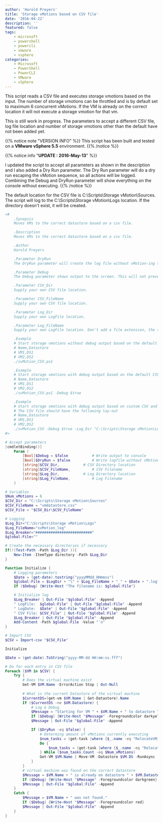 ```yaml
---
author: 'Harold Preyers'
title: 'Storage vMotions based on CSV file'
date: '2016-04-22'
description: ''
featured: false
tags:
    - microsoft
    - powershell
    - powercli
    - vmware
    - vsphere
categories:
    - Microsoft
    - PowerShell
    - PowerCLI
    - VMware
    - vSphere
---
```

 
This script reads a CSV file and executes storage vmotions based on the input. The number of storage vmotions can be throttled and is by default set to maximum 6 concurrent vMotions. If the VM is already on the correct location it will not execute a storage vmotion for that vm.

This is still work in progress. The parameters to accept a different CSV file, log file location and number of storage vmotions other than the default have not been added yet.

{{% notice note "VERSION INFO" %}}
This script has been built and tested on a **VMware vSphere 5.5** environment.
{{% /notice %}}

{{% notice info "**UPDATE : 2016-May-13**" %}}

I updated the script to accept all parameters as shown in the description and I also added a Dry Run parameter. The Dry Run parameter will do a dry run escaping the vMotion sequence, so all actions will be logged. Combining the Debug and DryRun parameter will show everything on the console without executing.
{{% /notice %}}


The default location for the CSV file is C:\Scripts\Storage vMotion\Sources. The script will log to the C:\Scripts\Storage vMotion\Logs location. If the directory doesn't exist, it will be created.

```powershell
<#
	.Synopsis
	Moves VMs to the correct datastore based on a csv file.

	.Description
	Moves VMs to the correct datastore based on a csv file.

	.Author
	Harold Preyers

	.Parameter DryRun
	The DryRun parameter will create the log file without vMotion-ing the virtual machines to the correct datastore.

	.Parameter Debug
	The Debug parameter shows output to the screen. This will not prevent to start the vMotions.

	.Parameter CSV_Dir
	Supply your own CSV file location.

	.Parameter CSV_FileName
	Supply your own CSV file location.

	.Parameter Log_Dir
	Supply your own LogFile location.

	.Parameter Log_FileName
	Supply your own LogFile location. Don't add a file extension, the script will construct a filename based on the time of launch and add a .log extension

	.Example
	# Start storage vmotions without debug output based on the default CSV (C:\Scripts\Storage vMotion\Sources) and log file (C:\Scripts\Storage vMotion\Logs) location
	# Name,Datastore
	# VM1,DS1
	# VM2,DS2
	./svMotion_CSV.ps1

	.Example
	# Start storage vmotions with debug output based on the default CSV (C:\Scripts\Storage vMotion\Sources) and log file (C:\Scripts\Storage vMotion\Logs) location
	# Name,Datastore
	# VM1,DS1
	# VM2,DS2
	./svMotion_CSV.ps1 -Debug $true

	.Example
	# Start storage vmotions with debug output based on custom CSV and log file location
	# The CSV file should have the following lay-out
	# Name,Datastore
	# VM1,DS1
	# VM2,DS2
	./svMotion_CSV -Debug $true -Log_Dir "C:\Scripts\Storage vMotion\Logs" -Log_FileName svMotion_log -CSV_Dir "C:\Scripts\Storage vMotion\Sources" -CSV_File svMotion.csv
#>

# Accept parameters
[cmdletBinding()]
	Param (
		[Bool]$Debug = $false			# Write output to console
		[Bool]$DryRun = $false			# Write logfile without vMotion
		[string]$CSV_Dir,			# CSV Directory location
		[string]$CSV_FileName,			# CSV Filename
		[string]$Log_Dir,			# Log Directory location
		[string]$Log_FileName,			# Log Filename
	)

# Variables
$Num_vMotions = 6
$CSV_Dir = "C:\Scripts\Storage vMotion\Sources"
$CSV_FileName = "vmdatastore.csv"
$CSV_File = "$CSV_Dir\$CSV_FileName"

# Logging
$Log_Dir="C:\Scripts\Storage vMotion\Logs"
$Log_FileName="svMotion_log"
$Log_Breaker="##########################"
$global:File=""

# Create the necessary directories if necessary
If(!(Test-Path -Path $Log_Dir )){
	New-Item -ItemType directory -Path $Log_Dir
}

Function Initialize {
	# Logging parameters
	$Date = (get-date).tostring("yyyyMMdd_HHmmss")
	$global:File = $LogDir + "\" + $Log_FileName + "_" + $Date + ".log"
	If ($Debug) {Write-Host "The filename is: $global:File"}

	# Initialize log
	$Log_Breaker | Out-File "$global:File" -Append
	" LogFile:  $global:File" | Out-File "$global:File" -Append
	" LogDate:  $Date" | Out-File "$global:File" -Append
	" CSV File: $CSV_File" | Out-File "$global:File" -Append
	$Log_Breaker | Out-File "$global:File" -Append
	Add-Content -Path $global:File -Value "`n"
}

# Import CSV
$CSV = Import-csv "$CSV_File"

Initialize

$Date = (get-date).ToString("yyyy-MM-dd HH:mm:ss.fff")

# Do for each entry in CSV file
Foreach ($VM in $CSV) {
	Try {
		# Does the virtual machine exist
		Get-VM $VM.Name -ErrorAction Stop | Out-Null
		
		# What is the current Datastore of the virtual machine
		$CurrentDS=(get-vm $VM.Name | Get-Datastore).Name
		If ($CurrentDS -ne $VM.Datastore) {
			# Log & Debug
			$Message = "Starting for VM " + $VM.Name + " to datastore " + $VM.Datastore
			If ($Debug) {Write-Host "$Message" -Foregroundcolor darkyellow}
			$Message | Out-File "$global:File" -Append

			If ($DryRun -eq $false) {
				# Determing amount of vMotions currently executing
				$num_tasks = (get-task |where {$_.name -eq "RelocateVM_task"} | where {$_.state -eq "running"})
				Do {
					$num_tasks = (get-task |where {$_.name -eq "RelocateVM_task"} | where {$_.state -eq "running"})
				} While ($num_tasks.Count -eq $Num_vMotions)
				Get-VM $VM.Name | Move-VM -Datastore $VM.DS -RunAsync
			}
		}
		# virtual machine was found on the correct datastore
		$Message = $VM.Name + " is already on datastore " + $VM.Datastore
		If ($Debug) {Write-Host "$Message" -Foregroundcolor darkgreen}
		$Message | Out-File "$global:File" -Append
	}
	Catch {
		$Message = $VM.Name + " was not found."
		If ($Debug) {Write-Host "$Message" -Foregroundcolor red}
		$Message | Out-File "$global:File" -Append
	}
}
